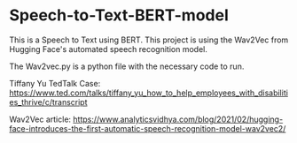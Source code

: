 # Speech-to-Text-BERT-model

This is a Speech to Text using BERT. This project is using the Wav2Vec from Hugging Face's automated speech recognition model.

The Wav2vec.py is a python file with the necessary code to run.

Tiffany Yu TedTalk Case: https://www.ted.com/talks/tiffany_yu_how_to_help_employees_with_disabilities_thrive/c/transcript

Wav2Vec article: https://www.analyticsvidhya.com/blog/2021/02/hugging-face-introduces-the-first-automatic-speech-recognition-model-wav2vec2/
